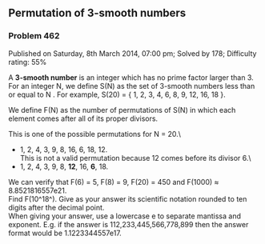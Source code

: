 Permutation of 3-smooth numbers
-------------------------------

### Problem 462

Published on Saturday, 8th March 2014, 07:00 pm; Solved by 178;
Difficulty rating: 55%

A **3-smooth number** is an integer which has no prime factor larger
than 3. For an integer N, we define S(N) as the set of 3-smooth numbers
less than or equal to N . For example, S(20) = { 1, 2, 3, 4, 6, 8, 9,
12, 16, 18 }.

We define F(N) as the number of permutations of S(N) in which each
element comes after all of its proper divisors.

This is one of the possible permutations for N = 20.\
 - 1, 2, 4, 3, 9, 8, 16, 6, 18, 12.\
 This is not a valid permutation because 12 comes before its divisor 6.\
 - 1, 2, 4, 3, 9, 8, **12**, 16, **6**, 18.

We can verify that F(6) = 5, F(8) = 9, F(20) = 450 and F(1000) ≈
8.8521816557e21.\
 Find F(10^18^). Give as your answer its scientific notation rounded to
ten digits after the decimal point.\
 When giving your answer, use a lowercase e to separate mantissa and
exponent. E.g. if the answer is 112,233,445,566,778,899 then the answer
format would be 1.1223344557e17.

